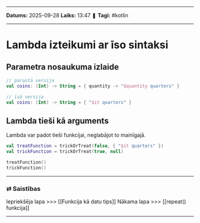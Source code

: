 ___

**Datums:** 2025-09-28
**Laiks:** 13:47
❚ **Tagi:** #kotlin 

---
# Lambda izteikumi ar īso sintaksi

## Parametra nosaukuma izlaide

```kotlin
// parastā versija
val coins: (Int) -> String = { quantity -> "$quantity quarters" }

// īsā versija
val coins: (Int) -> String = { "$it quarters" }
```

## Lambda tieši kā arguments

Lambda var padot tieši funkcijai, neglabājot to mainīgajā.

```kotlin
val treatFunction = trickOrTreat(false, { "$it quarters" })
val trickFunction = trickOrTreat(true, null)

treatFunction()
trickFunction()
```

---
### ⇄ Saistības

Iepriekšēja lapa >>> [[Funkcija kā datu tips]]
Nākama lapa >>> [[repeat() funkcija]]

---